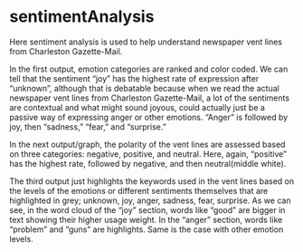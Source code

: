 # sentimentAnalysis

Here sentiment analysis is used to help understand newspaper vent lines from Charleston Gazette-Mail. 

In the first output, emotion categories are ranked and color coded. We can tell that the sentiment “joy” has the highest rate of expression after “unknown”, although that is debatable because when we read the actual newspaper vent lines from Charleston Gazette-Mail, a lot of the sentiments are contextual and what might sound joyous, could actually just be a passive way of expressing anger or other emotions. “Anger” is followed by joy, then “sadness,” “fear,” and “surprise.”

In the next output/graph, the polarity of the vent lines are assessed based on three categories: negative, positive, and neutral. Here, again, “positive” has the highest rate, followed by negative, and then neutral(middle white).

The third output just highlights the keywords used in the vent lines based on the levels of the emotions or different sentiments themselves that are highlighted in grey; unknown, joy, anger, sadness, fear, surprise. As we can see, in the word cloud of the “joy” section, words like “good” are bigger in text showing their higher usage weight. In the “anger” section, words like “problem” and “guns” are highlights. Same is the case with other emotion levels.

